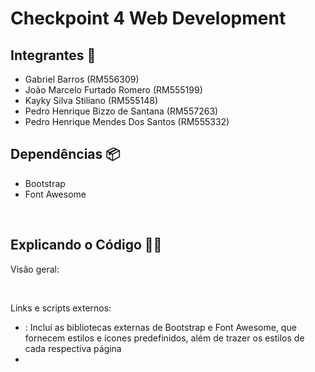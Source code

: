 # Checkpoint 4 Web Development

## Integrantes 👋
<ul>
    <li>Gabriel Barros (RM556309)</li>  
    <li>João Marcelo Furtado Romero (RM555199)</li>
    <li>Kayky Silva Stiliano (RM555148)</li>
    <li>Pedro Henrique Bizzo de Santana (RM557263)</li>
    <li>Pedro Henrique Mendes Dos Santos (RM555332)</li>
</ul>

## Dependências 📦
<ul>
    <li>Bootstrap</li>
    <li>Font Awesome</li>
</ul>
 
<br>

## Explicando o Código 🧑‍💻
Visão geral:

<br>

Links e scripts externos:
<ul>
    <li> <link href="...">: Inclui as bibliotecas externas de Bootstrap e Font Awesome, que fornecem estilos e ícones predefinidos, além de trazer os estilos de cada respectiva página</li>
    <li> <script src="...">: Inclui o JavaScript do Bootstrap para funcionalidades interativas além de trazer os arquivos individuais de cada respectiva página.</li>
</ul>

Navegação (Navbar): 
<ul>
    <li>A tag <nav> contém a barra de navegação com o nome "Eco Trend", o botão para a página de administração e o ícone do carrinho de compras com um contador de itens (classe cart-counter).</li>
</ul>

Filtro de preço e lista de produtos:
<ul>
    <li>A página usa um <select> para filtrar produtos por preço (mais caro ou mais barato).</li>
    <li>A lista de produtos é gerada dinamicamente dentro da div com id productList.</li>
</ul>

Modais:
<ul>
    <li>Vários modais são usados para mostrar janelas emergentes, como o carrinho de compras (#cartModal), a experiência de avaliação de compra (#reviewModal), e uma mensagem de agradecimento pós-compra (#thankYouModal). Estes modais são estruturados com cabeçalhos,     
        conteúdo principal, e rodapés que incluem botões de ação.
    </li>
</ul>

Página de checkout: 
<ul>
    <li>A página de checkout exibe um resumo do pedido e detalhes de pagamento. O formulário de pagamento inclui campos para informações do cartão de crédito e, ao ser enviado, realiza a compra.</li>
</ul>

Página de administração: 
<ul>
    <li>A página de administração permite adicionar novos produtos. O formulário contém campos para o nome, preço e URL da imagem do produto, além de um checkbox para adicionar produtos sem imagem.
    Botões como "Add Product" (para adicionar) e "Cancel Edit" (para cancelar edições) estão presentes.
    Produtos atuais são listados dinamicamente na div com id productList.
    <li>
        
<br>













